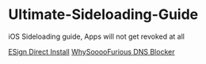 # Ultimate-Sideloading-Guide
iOS Sideloading guide, Apps will not get revoked at all

[ESign Direct Install](https://shorturl.at/Jx5gX)
[WhySooooFurious DNS Blocker](https://shorturl.at/PHaDZ)
